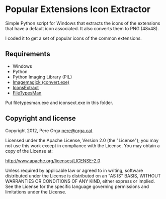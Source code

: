 Popular Extensions Icon Extractor
=================================

Simple Python script for Windows that extracts the icons of the extensions that have a default icon associated. It also converts them to PNG (48x48).

I coded it to get a set of popular icons of the common extensions.


Requirements
------------

+ Windows
+ Python
+ Python Imaging Library (PIL)
+ [Imagemagick (convert.exe)](http://www.imagemagick.org)
+ [IconsExtract](http://www.nirsoft.net/utils/iconsext.html)
+ [FileTypesMan](http://www.nirsoft.net/utils/file_types_manager.html)

Put filetypesman.exe and iconsext.exe in this folder.


Copyright and license
---------------------

Copyright 2012, Pere Orga <pere@orga.cat>

Licensed under the Apache License, Version 2.0 (the "License");
you may not use this work except in compliance with the License.
You may obtain a copy of the License at:

   http://www.apache.org/licenses/LICENSE-2.0

Unless required by applicable law or agreed to in writing, software
distributed under the License is distributed on an "AS IS" BASIS,
WITHOUT WARRANTIES OR CONDITIONS OF ANY KIND, either express or implied.
See the License for the specific language governing permissions and
limitations under the License.
